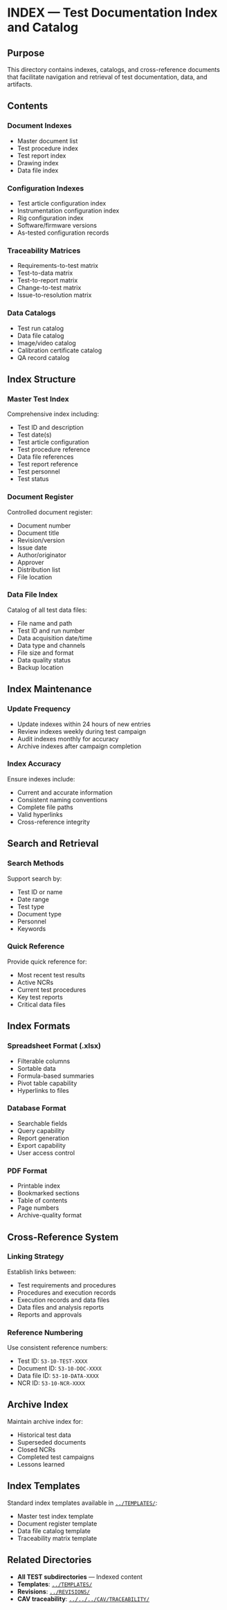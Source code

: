 # INDEX — Test Documentation Index and Catalog

## Purpose

This directory contains indexes, catalogs, and cross-reference documents that facilitate navigation and retrieval of test documentation, data, and artifacts.

## Contents

### Document Indexes
- Master document list
- Test procedure index
- Test report index
- Drawing index
- Data file index

### Configuration Indexes
- Test article configuration index
- Instrumentation configuration index
- Rig configuration index
- Software/firmware versions
- As-tested configuration records

### Traceability Matrices
- Requirements-to-test matrix
- Test-to-data matrix
- Test-to-report matrix
- Change-to-test matrix
- Issue-to-resolution matrix

### Data Catalogs
- Test run catalog
- Data file catalog
- Image/video catalog
- Calibration certificate catalog
- QA record catalog

## Index Structure

### Master Test Index
Comprehensive index including:
- Test ID and description
- Test date(s)
- Test article configuration
- Test procedure reference
- Data file references
- Test report reference
- Test personnel
- Test status

### Document Register
Controlled document register:
- Document number
- Document title
- Revision/version
- Issue date
- Author/originator
- Approver
- Distribution list
- File location

### Data File Index
Catalog of all test data files:
- File name and path
- Test ID and run number
- Data acquisition date/time
- Data type and channels
- File size and format
- Data quality status
- Backup location

## Index Maintenance

### Update Frequency
- Update indexes within 24 hours of new entries
- Review indexes weekly during test campaign
- Audit indexes monthly for accuracy
- Archive indexes after campaign completion

### Index Accuracy
Ensure indexes include:
- Current and accurate information
- Consistent naming conventions
- Complete file paths
- Valid hyperlinks
- Cross-reference integrity

## Search and Retrieval

### Search Methods
Support search by:
- Test ID or name
- Date range
- Test type
- Document type
- Personnel
- Keywords

### Quick Reference
Provide quick reference for:
- Most recent test results
- Active NCRs
- Current test procedures
- Key test reports
- Critical data files

## Index Formats

### Spreadsheet Format (.xlsx)
- Filterable columns
- Sortable data
- Formula-based summaries
- Pivot table capability
- Hyperlinks to files

### Database Format
- Searchable fields
- Query capability
- Report generation
- Export capability
- User access control

### PDF Format
- Printable index
- Bookmarked sections
- Table of contents
- Page numbers
- Archive-quality format

## Cross-Reference System

### Linking Strategy
Establish links between:
- Test requirements and procedures
- Procedures and execution records
- Execution records and data files
- Data files and analysis reports
- Reports and approvals

### Reference Numbering
Use consistent reference numbers:
- Test ID: `53-10-TEST-XXXX`
- Document ID: `53-10-DOC-XXXX`
- Data file ID: `53-10-DATA-XXXX`
- NCR ID: `53-10-NCR-XXXX`

## Archive Index

Maintain archive index for:
- Historical test data
- Superseded documents
- Closed NCRs
- Completed test campaigns
- Lessons learned

## Index Templates

Standard index templates available in [`../TEMPLATES/`](../TEMPLATES/):
- Master test index template
- Document register template
- Data file catalog template
- Traceability matrix template

## Related Directories

- **All TEST subdirectories** — Indexed content
- **Templates**: [`../TEMPLATES/`](../TEMPLATES/)
- **Revisions**: [`../REVISIONS/`](../REVISIONS/)
- **CAV traceability**: [`../../../CAV/TRACEABILITY/`](../../../CAV/TRACEABILITY/)
